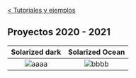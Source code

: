 [< Tutoriales y ejemplos](https://andreabellucci.github.io/inmersivos/)
## Proyectos 2020 - 2021
Solarized dark             |  Solarized Ocean
:-------------------------:|:-------------------------:
![aaaa](https://...Dark.png)  |  ![bbbb](https://...Ocean.png)